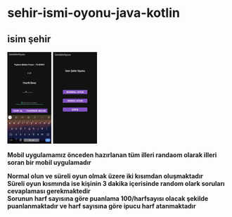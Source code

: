 # sehir-ismi-oyonu-java-kotlin
## isim şehir

<p float="left">
  <img src="https://github.com/AyhanDemirR/sehir-ismi-oyonu-java-kotlin/blob/main/foto/IMG_20221102_145156.jpg" width="100" />
  <img src="https://github.com/AyhanDemirR/sehir-ismi-oyonu-java-kotlin/blob/main/foto/IMG_20221102_145215.jpg" width="100" /> 
 
</p>

**Mobil uygulamamız önceden hazırlanan tüm illeri randaom olarak illeri soran bir mobil uygulamadır** <br/>

**Normal olun ve süreli oyun olmak üzere iki kısımdan oluşmaktadır**<br/>
**Süreli oyun kısmında ise kişinin 3 dakika içerisinde random olark soruları cevaplaması gerekmaktedir**<br/>
**Sorunun harf sayısına göre puanlama 100/harfsayısı olacak şekilde puanlanmaktadır ve harf sayısına göre  ipucu harf atanmaktadır**<br/>
